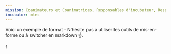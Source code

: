 ```yaml
---
mission: Coanimateurs et Coanimatrices, Responsables d'incubateur, Responsable tech, et membre transverse
incubator: mtes
---
```

Voici un exemple de format  - N'hésite pas à utiliser les outils de mis-en-forme ou à switcher en markdown ☝️.

f